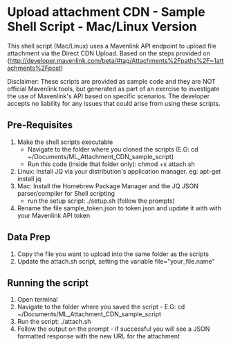 # Upload attachment CDN - Sample Shell Script - Mac/Linux Version #

This shell script (Mac/Linux) uses a Mavenlink API endpoint to upload file attachment via the Direct CDN Upload. Based on the steps provided on (http://developer.mavenlink.com/beta/#tag/Attachments%2Fpaths%2F~1attachments%2Fpost)

Disclaimer: These scripts are provided as sample code and they are NOT official Mavenlink tools, but generated as part of an exercise to investigate the use of Mavenlink's API based on specific scenarios. The developer accepts no liability for any issues that could arise from using these scripts.

## Pre-Requisites ##

  1. Make the shell scripts executable
      - Navigate to the folder where you cloned the scripts (E.G: cd ~/Documents/ML_Attachment_CDN_sample_script)
      - Run this code (inside that folder only): chmod +x attach.sh
  2. Linux: Install JQ via your distribution's application manager. eg: apt-get install jq
  3. Mac: Install the Homebrew Package Manager and the JQ JSON parser/compiler for Shell scripting
     - run the setup script: ./setup.sh (follow the prompts)
  4. Rename the file sample_token.json to token.json and update it with with your Mavenlink API token

## Data Prep ##

  1. Copy the file you want to upload into the same folder as the scripts
  2. Update the attach.sh script, setting the variable file="your_file.name"

## Running the script ##

  1. Open terminal
  2. Navigate to the folder where you saved the script
    - E.G: cd ~/Documents/ML_Attachment_CDN_sample_script
  3. Run the script: ./attach.sh
  4. Follow the output on the prompt - if successful you will see a JSON formatted response with the new URL for the attachment
